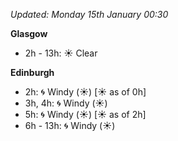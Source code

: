 *Updated: Monday 15th January 00:30*

**Glasgow**

* 2h - 13h: :sunny: Clear

**Edinburgh**

* 2h: :cyclone: Windy (:sunny:) [:sunny: as of 0h]
* 3h, 4h: :cyclone: Windy (:sunny:)
* 5h: :cyclone: Windy (:sunny:) [:sunny: as of 2h]
* 6h - 13h: :cyclone: Windy (:sunny:)
